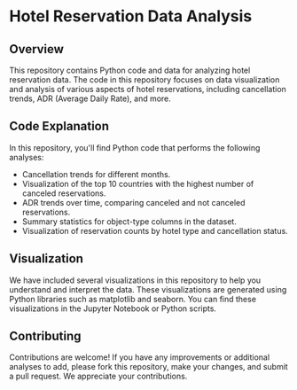 # Hotel Reservation Data Analysis

## Overview

This repository contains Python code and data for analyzing hotel reservation data. The code in this repository focuses on data visualization and analysis of various aspects of hotel reservations, including cancellation trends, ADR (Average Daily Rate), and more.


## Code Explanation

In this repository, you'll find Python code that performs the following analyses:

- Cancellation trends for different months.
- Visualization of the top 10 countries with the highest number of canceled reservations.
- ADR trends over time, comparing canceled and not canceled reservations.
- Summary statistics for object-type columns in the dataset.
- Visualization of reservation counts by hotel type and cancellation status.

## Visualization

We have included several visualizations in this repository to help you understand and interpret the data. These visualizations are generated using Python libraries such as matplotlib and seaborn. You can find these visualizations in the Jupyter Notebook or Python scripts.

## Contributing

Contributions are welcome! If you have any improvements or additional analyses to add, please fork this repository, make your changes, and submit a pull request. We appreciate your contributions.
